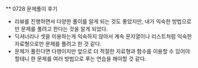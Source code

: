 ** 0728 문제풀이 후기

- 리뷰를 진행하면서 다양한 풀이를 알게 되는 것도 좋았지만, 내가 익숙한 방법으로만 문제를 풀려고 한다는 것을 알게 되었다.
- 딕셔너리나 셋을 이용하는게 익숙하지 않아서 계속 문자열이나 리스트처럼 익숙한 자료형으로만 문제를 풀려고 한 것 같다.
- 문제가 풀린다면 다행이지만 앞으로 더 적절한 자료형과 함수를 이용할 수 있어야 할테니 한 문제를 여러 방법으로 푸는 연습을 해야할 것 같다.